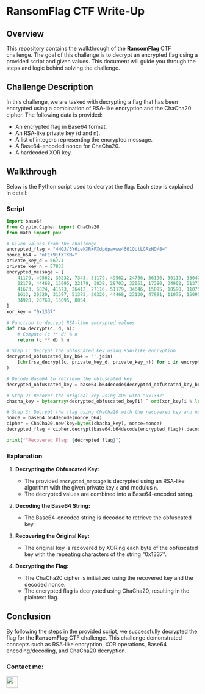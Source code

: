 ###

# RansomFlag CTF Write-Up

## Overview
This repository contains the walkthrough of the **RansomFlag** CTF challenge. The goal of this challenge is to decrypt an encrypted flag using a provided script and given values. This document will guide you through the steps and logic behind solving the challenge.

## Challenge Description
In this challenge, we are tasked with decrypting a flag that has been encrypted using a combination of RSA-like encryption and the ChaCha20 cipher. The following data is provided:

- An encrypted flag in Base64 format.
- An RSA-like private key (d and n).
- A list of integers representing the encrypted message.
- A Base64-encoded nonce for ChaCha20.
- A hardcoded XOR key.

## Walkthrough
Below is the Python script used to decrypt the flag. Each step is explained in detail:

### Script
```python
import base64
from Crypto.Cipher import ChaCha20
from math import pow

# Given values from the challenge
encrypted_flag = "4HGJ/3Y6iekXR+FXdpdpa+ww4601QUtLGAzHO/8="
nonce_b64 = "nFE+9jfXTKM="
private_key_d = 56771
private_key_n = 57833
encrypted_message = [
    41179, 49562, 30232, 7343, 51179, 49562, 24766, 36190, 30119, 33040,
    22179, 44468, 15095, 22179, 3838, 28703, 32061, 17380, 34902, 51373,
    41673, 6824, 41673, 26412, 27116, 51179, 34646, 15095, 10590, 11075,
    1613, 20320, 31597, 51373, 20320, 44468, 23130, 47991, 11075, 15095,
    34928, 20768, 15095, 8054
]
xor_key = "0x1337"

# Function to decrypt RSA-like encrypted values
def rsa_decrypt(c, d, n):
    # Compute (c ** d) % n
    return (c ** d) % n

# Step 1: Decrypt the obfuscated key using RSA-like encryption
decrypted_obfuscated_key_b64 = ''.join(
    [chr(rsa_decrypt(c, private_key_d, private_key_n)) for c in encrypted_message]
)

# Decode Base64 to retrieve the obfuscated key
decrypted_obfuscated_key = base64.b64decode(decrypted_obfuscated_key_b64)

# Step 2: Recover the original key using XOR with "0x1337"
chacha_key = bytearray(decrypted_obfuscated_key[i] ^ ord(xor_key[i % len(xor_key)]) for i in range(len(decrypted_obfuscated_key)))

# Step 3: Decrypt the flag using ChaCha20 with the recovered key and nonce
nonce = base64.b64decode(nonce_b64)
cipher = ChaCha20.new(key=bytes(chacha_key), nonce=nonce)
decrypted_flag = cipher.decrypt(base64.b64decode(encrypted_flag)).decode('utf-8')

print(f"Recovered Flag: {decrypted_flag}")
```

### Explanation
1. **Decrypting the Obfuscated Key:**
   - The provided `encrypted_message` is decrypted using an RSA-like algorithm with the given private key `d` and modulus `n`.
   - The decrypted values are combined into a Base64-encoded string.

2. **Decoding the Base64 String:**
   - The Base64-encoded string is decoded to retrieve the obfuscated key.

3. **Recovering the Original Key:**
   - The original key is recovered by XORing each byte of the obfuscated key with the repeating characters of the string "0x1337".

4. **Decrypting the Flag:**
   - The ChaCha20 cipher is initialized using the recovered key and the decoded nonce.
   - The encrypted flag is decrypted using ChaCha20, resulting in the plaintext flag.

## Conclusion
By following the steps in the provided script, we successfully decrypted the flag for the **RansomFlag** CTF challenge. This challenge demonstrated concepts such as RSA-like encryption, XOR operations, Base64 encoding/decoding, and ChaCha20 decryption.

### Contact me: 

<a href="https://www.instagram.com/t2tt/" style="color: white; text-decoration: none;">
  <img src="https://upload.wikimedia.org/wikipedia/commons/9/95/Instagram_logo_2022.svg" alt="Instagram" width="30" />
</a>

